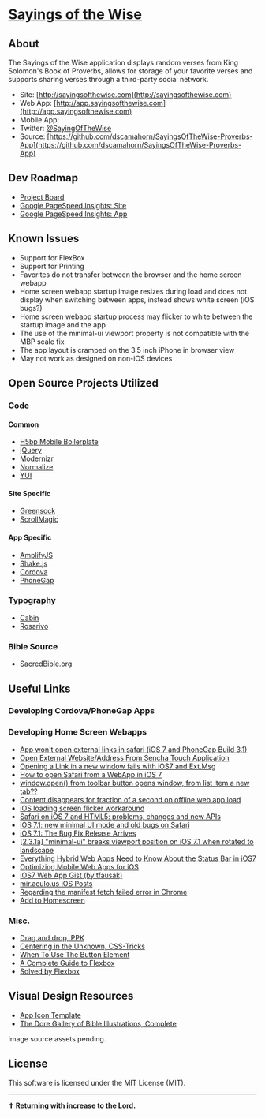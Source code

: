 # [Sayings of the Wise](http://sayingsofthewise.com/)

## About

The Sayings of the Wise application displays random verses from King Solomon's Book of Proverbs, allows for storage of your favorite verses and supports sharing verses through a third-party social network.

* Site: [http://sayingsofthewise.com](http://sayingsofthewise.com)
* Web App: [http://app.sayingsofthewise.com](http://app.sayingsofthewise.com)
* Mobile App: []()
* Twitter: [@SayingOfTheWise](http://twitter.com/SayingOfTheWise)
* Source: [https://github.com/dscamahorn/SayingsOfTheWise-Proverbs-App](https://github.com/dscamahorn/SayingsOfTheWise-Proverbs-App)

## Dev Roadmap

* [Project Board](https://trello.com/b/fDmZlQSk)
* [Google PageSpeed Insights: Site](http://goo.gl/oYtSVq)
* [Google PageSpeed Insights: App](http://goo.gl/RsF9L5)

## Known Issues

* Support for FlexBox
* Support for Printing
* Favorites do not transfer between the browser and the home screen webapp
* Home screen webapp startup image resizes during load and does not display when switching between apps, instead shows white screen (iOS bugs?)
* Home screen webapp startup process may flicker to white between the startup image and the app
* The use of the minimal-ui viewport property is not compatible with the MBP scale fix
* The app layout is cramped on the 3.5 inch iPhone in browser view
* May not work as designed on non-iOS devices

## Open Source Projects Utilized

### Code

#### Common

* [H5bp Mobile Boilerplate](http://html5boilerplate.com/mobile/)
* [jQuery](http://jquery.com/)
* [Modernizr](http://modernizr.com/)
* [Normalize](http://necolas.github.io/normalize.css/)
* [YUI](http://yuilibrary.com/yui/docs/cssreset/)

#### Site Specific

* [Greensock](http://greensock.com/)
* [ScrollMagic](http://janpaepke.github.io/ScrollMagic/)

#### App Specific

* [AmplifyJS](http://amplifyjs.com/)
* [Shake.js](https://github.com/alexgibson/shake.js)
* [Cordova]()
* [PhoneGap]()

### Typography

* [Cabin](https://www.google.com/fonts/specimen/Cabin)
* [Rosarivo](http://www.google.com/fonts/specimen/Rosarivo)

### Bible Source

* [SacredBible.org](http://www.sacredbible.org/)

## Useful Links

### Developing Cordova/PhoneGap Apps

### Developing Home Screen Webapps

* [App won't open external links in safari (iOS 7 and PhoneGap Build 3.1) ](http://community.phonegap.com/nitobi/topics/app_wont_open_external_links_in_safari_ios_7_and_phonegap_build_3_1)
* [Open External Website/Address From Sencha Touch Application](http://stackoverflow.com/questions/8136267/open-external-website-address-from-sencha-touch-application)
* [Opening a Link in a new window fails with iOS7 and Ext.Msg](http://www.sencha.com/forum/showthread.php?275371-Opening-a-Link-in-a-new-window-fails-with-iOS7-and-Ext.Msg)
* [How to open Safari from a WebApp in iOS 7](http://stackoverflow.com/questions/18879631/how-to-open-safari-from-a-webapp-in-ios-7)
* [window.open() from toolbar button opens window, from list item a new tab??](http://www.sencha.com/forum/showthread.php?130358-window.open()-from-toolbar-button-opens-window-from-list-item-a-new-tab&p=639938#post639938)
* [Content disappears for fraction of a second on offline web app load](http://stackoverflow.com/questions/7535643/content-disappears-for-fraction-of-a-second-on-offline-web-app-load)
* [iOS loading screen flicker workaround](http://www.sencha.com/forum/showthread.php?140608-iOS-loading-screen-flicker-workaround)
* [Safari on iOS 7 and HTML5: problems, changes and new APIs](http://www.mobilexweb.com/blog/safari-ios7-html5-problems-apis-review)
* [iOS 7.1: new minimal UI mode and old bugs on Safari](http://www.mobilexweb.com/blog/ios-7-1-safari-minimal-ui-bugs)
* [iOS 7.1: The Bug Fix Release Arrives](http://www.sencha.com/blog/ios-7.1-the-bug-fix-release-arrives/)
* [[2.3.1a] "minimal-ui" breaks viewport position on iOS 7.1 when rotated to landscape](http://www.sencha.com/forum/showthread.php?282632-2.3.1a-quot-minimal-ui-quot-breaks-viewport-position-on-iOS-7.1-when-rotated-to-landscape)
* [Everything Hybrid Web Apps Need to Know About the Status Bar in iOS7](http://blogs.telerik.com/appbuilder/posts/13-11-07/everything-hybrid-web-apps-need-to-know-about-the-status-bar-in-ios7)
* [Optimizing Mobile Web Apps for iOS](http://blog.teamtreehouse.com/optimizing-mobile-web-apps-ios)
* [iOS7 Web App Gist (by tfausak)](https://gist.github.com/tfausak/2222823)
* [mir.aculo.us iOS Posts](http://mir.aculo.us/?s=ios)
* [Regarding the manifest fetch failed error in Chrome](http://www.kaspertidemann.com/regarding-the-manifest-fetch-failed-error-in-chrome/)
* [Add to Homescreen](https://developer.chrome.com/multidevice/android/installtohomescreen)

### Misc.

* [Drag and drop, PPK](http://www.quirksmode.org/js/dragdrop.html)
* [Centering in the Unknown, CSS-Tricks](http://css-tricks.com/centering-in-the-unknown/)
* [When To Use The Button Element](http://css-tricks.com/use-button-element/)
* [A Complete Guide to Flexbox](http://css-tricks.com/snippets/css/a-guide-to-flexbox/)
* [Solved by Flexbox](http://philipwalton.github.io/solved-by-flexbox/)

## Visual Design Resources

* [App Icon Template](http://appicontemplate.com/)
* [The Dore Gallery of Bible Illustrations, Complete](http://www.gutenberg.org/files/8710/8710-h/images/036.jpg)

Image source assets pending.

## License

This software is licensed under the MIT License (MIT).

***

**✝ Returning with increase to the Lord.**